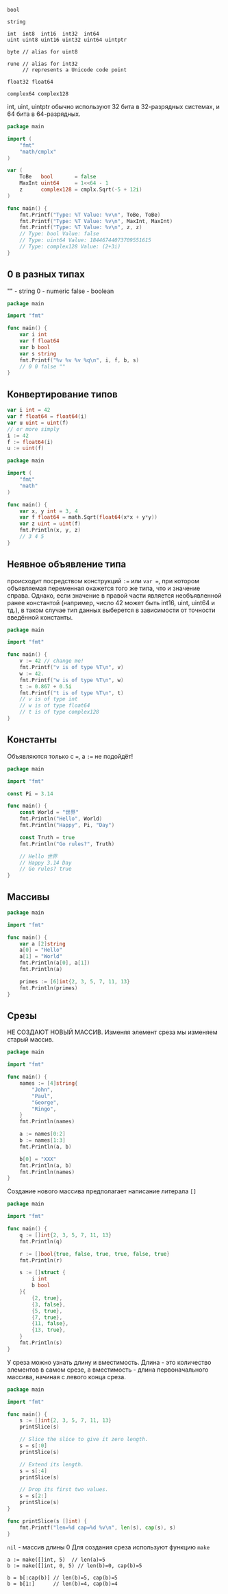 ```
bool

string

int  int8  int16  int32  int64
uint uint8 uint16 uint32 uint64 uintptr

byte // alias for uint8

rune // alias for int32
     // represents a Unicode code point

float32 float64

complex64 complex128
```
int, uint, uintptr обычно используют 32 бита в 32-разрядных системах, и 64 бита в 64-разрядных.

``` go
package main

import (
	"fmt"
	"math/cmplx"
)

var (
	ToBe   bool       = false
	MaxInt uint64     = 1<<64 - 1
	z      complex128 = cmplx.Sqrt(-5 + 12i)
)

func main() {
	fmt.Printf("Type: %T Value: %v\n", ToBe, ToBe)
	fmt.Printf("Type: %T Value: %v\n", MaxInt, MaxInt)
	fmt.Printf("Type: %T Value: %v\n", z, z)
	// Type: bool Value: false
	// Type: uint64 Value: 18446744073709551615
	// Type: complex128 Value: (2+3i)
}
```

## 0 в разных типах

"" - string
0 - numeric
false - boolean

``` go
package main

import "fmt"

func main() {
	var i int
	var f float64
	var b bool
	var s string
	fmt.Printf("%v %v %v %q\n", i, f, b, s)
	// 0 0 false ""
}
```

## Конвертирование типов
``` go
var i int = 42
var f float64 = float64(i)
var u uint = uint(f)
// or more simply
i := 42
f := float64(i)
u := uint(f)
```

``` go
package main

import (
	"fmt"
	"math"
)

func main() {
	var x, y int = 3, 4
	var f float64 = math.Sqrt(float64(x*x + y*y))
	var z uint = uint(f)
	fmt.Println(x, y, z)
	// 3 4 5
}
```

## Неявное объявление типа
происходит посредством конструкций `:=` или `var =`, при котором объявляемая переменная окажется того же типа, что и значение справа. Однако, если значение в правой части является необъявленной ранее константой (например, число 42 может быть int16, uint, uint64 и тд.), в таком случае тип данных выберется в зависимости от точности введённой константы.
``` go
package main

import "fmt"

func main() {
	v := 42 // change me!
	fmt.Printf("v is of type %T\n", v)
	w := 42. 
	fmt.Printf("w is of type %T\n", w)
	t := 0.867 + 0.5i
	fmt.Printf("t is of type %T\n", t)
	// v is of type int
	// w is of type float64
	// t is of type complex128
}
```

## Константы
Объявляются только с `=`, а `:=` не подойдёт!
``` go
package main

import "fmt"

const Pi = 3.14

func main() {
	const World = "世界"
	fmt.Println("Hello", World)
	fmt.Println("Happy", Pi, "Day")

	const Truth = true
	fmt.Println("Go rules?", Truth)

	// Hello 世界
	// Happy 3.14 Day
	// Go rules? true
}

```

## Массивы

``` go
package main

import "fmt"

func main() {
	var a [2]string
	a[0] = "Hello"
	a[1] = "World"
	fmt.Println(a[0], a[1])
	fmt.Println(a)

	primes := [6]int{2, 3, 5, 7, 11, 13}
	fmt.Println(primes)
}
```

## Срезы
НЕ СОЗДАЮТ НОВЫЙ МАССИВ. Изменяя элемент среза мы изменяем старый массив.
``` go
package main

import "fmt"

func main() {
	names := [4]string{
		"John",
		"Paul",
		"George",
		"Ringo",
	}
	fmt.Println(names)

	a := names[0:2]
	b := names[1:3]
	fmt.Println(a, b)

	b[0] = "XXX"
	fmt.Println(a, b)
	fmt.Println(names)
}

```
Создание нового массива предполагает написание литерала `[]`
``` go
package main

import "fmt"

func main() {
	q := []int{2, 3, 5, 7, 11, 13}
	fmt.Println(q)

	r := []bool{true, false, true, true, false, true}
	fmt.Println(r)

	s := []struct {
		i int
		b bool
	}{
		{2, true},
		{3, false},
		{5, true},
		{7, true},
		{11, false},
		{13, true},
	}
	fmt.Println(s)
}
```
У среза можно узнать длину и вместимость. Длина - это количество элементов в самом срезе, а вместимость - длина первоначального массива, начиная с левого конца среза.
``` go
package main

import "fmt"

func main() {
	s := []int{2, 3, 5, 7, 11, 13}
	printSlice(s)

	// Slice the slice to give it zero length.
	s = s[:0]
	printSlice(s)

	// Extend its length.
	s = s[:4]
	printSlice(s)

	// Drop its first two values.
	s = s[2:]
	printSlice(s)
}

func printSlice(s []int) {
	fmt.Printf("len=%d cap=%d %v\n", len(s), cap(s), s)
}
```
`nil` - массив длины 0
Для создания среза используют функцию `make`
```
a := make([]int, 5)  // len(a)=5
b := make([]int, 0, 5) // len(b)=0, cap(b)=5

b = b[:cap(b)] // len(b)=5, cap(b)=5
b = b[1:]      // len(b)=4, cap(b)=4
```